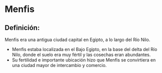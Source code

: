 # Menfis

## Definición: 

Menfis era una antigua ciudad capital en Egipto, a lo largo del Río Nilo.

* Menfis estaba localizada en el Bajo Egipto, en la base del delta del Río Nilo, donde el suelo era muy fértil y las cosechas eran abundantes.
* Su fertilidad e importante ubicación hizo que Menfis se convirtiera en una ciudad  mayor de intercambio y comercio.

